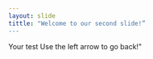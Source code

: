 ```yaml
---
layout: slide
tittle: "Welcome to our second slide!”
---
```

Your test
Use the left arrow to go back!"

